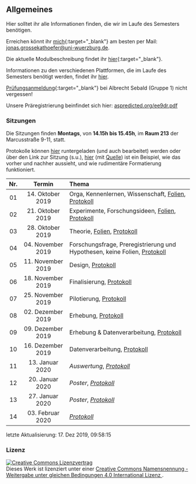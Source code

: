 ## Allgemeines

Hier solltet ihr alle Informationen finden, die wir im Laufe des
Semesters benötigen.

Erreichen könnt ihr
[mich](http://www.i1.psychologie.uni-wuerzburg.de/ekp/personen/jonas-grossekathoefer/){:target="\_blank"}
am besten per Mail: <jonas.grossekathoefer@uni-wuerzburg.de>.

Die aktuelle Modulbeschreibung findet ihr
[hier](https://www2.uni-wuerzburg.de/mhb/MB-de-06-PSY-EFM-152-m01.pdf){:target="\_blank"}.

Informationen zu den verschiedenen Plattformen, die im Laufe des
Semesters benötigt werden, findet ihr
[hier](material/account.html).

[Prüfungsanmeldung](https://www-sbhome1.zv.uni-wuerzburg.de/qisserver/rds?state=verpublish&status=init&vmfile=no&publishid=201046&moduleCall=webInfo&publishConfFile=webInfo&publishSubDir=veranstaltung){:target="\_blank"}
bei Albrecht Sebald (Gruppe 1) nicht vergessen\!

Unsere Präregistrierung beinfindet sich hier:
[aspredicted.org/ee9dr.pdf](https://aspredicted.org/ee9dr.pdf)

### Sitzungen

Die Sitzungen finden **Montags**, von **14.15h bis 15.45h**, im **Raum
213** der Marcusstraße 9-11, statt.

Protokolle können
[hier](https://github.com/grszkthfr/ws19_empra/tree/master/protocols)
runtergeladen (und auch bearbeitet) werden oder über den Link zur
Sitzung (s.u.),
[hier](https://grszkthfr.github.io/ws19_empra/protocols/example-protocol.html)
(mit
[Quelle](https://github.com/grszkthfr/ws19_empra/blob/master/protocols/example-protocol.md))
ist ein Beispiel, wie das vorher und nachher aussieht, und wie
rudimentäre Formatierung
funktioniert.

| Nr. |       Termin       | Thema                                                                                                      |
| :-: | :----------------: | :--------------------------------------------------------------------------------------------------------- |
| 01  | 14\. Oktober 2019  | Orga, Kennenlernen, Wissenschaft, [Folien](./slides/01_orga.html), [Protokoll](./protocols/01_protocol.md) |
| 02  | 21\. Oktober 2019  | Experimente, Forschungsideen, [Folien](./slides/02_start.html), [Protokoll](./protocols/02_protocol.md)    |
| 03  | 28\. Oktober 2019  | Theorie, [Folien](./slides/03_theory.html), [Protokoll](./protocols/03_protocol.md)                        |
| 04  | 04\. November 2019 | Forschungsfrage, Preregistrierung und Hypothesen, keine Folien, [Protokoll](./protocols/04_protocol.md)    |
| 05  | 11\. November 2019 | Design, [Protokoll](./protocols/05_protocol.md)                                                            |
| 06  | 18\. November 2019 | Finalisierung, [Protokoll](./protocols/06_protocol.md)                                                     |
| 07  | 25\. November 2019 | Pilotierung, [Protokoll](./protocols/07_protocol.md)                                                       |
| 08  | 02\. Dezember 2019 | Erhebung, [Protokoll](./protocols/08_protocol.md)                                                          |
| 09  | 09\. Dezember 2019 | Erhebung & Datenverarbeitung, [Protokoll](./protocols/09_protocol.md)                                      |
| 10  | 16\. Dezember 2019 | Datenverarbeitung, [Protokoll](./protocols/10_protocol.md)                                                 |
| 11  |  13\. Januar 2020  | *Auswertung*, [*Protokoll*](./protocols/11_protocol.md)                                                    |
| 12  |  20\. Januar 2020  | *Poster*, [*Protokoll*](./protocols/12_protocol.md)                                                        |
| 13  |  27\. Januar 2020  | *Poster*, [*Protokoll*](./protocols/13_protocol.md)                                                        |
| 14  | 03\. Februar 2020  | [*Protokoll*](./protocols/14_protocol.md)                                                                  |

letzte Aktualisierung: 17. Dez 2019,
09:58:15

### Lizenz

<a rel="license" href="http://creativecommons.org/licenses/by-sa/4.0/"><img
alt="Creative Commons Lizenzvertrag" style="border-width:0"
src="https://i.creativecommons.org/l/by-sa/4.0/88x31.png" /></a><br />Dieses
Werk ist lizenziert unter einer <a rel="license"
href="http://creativecommons.org/licenses/by-sa/4.0/">Creative Commons
Namensnennung - Weitergabe unter gleichen Bedingungen 4.0 International
Lizenz </a>.

